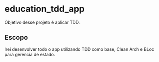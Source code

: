 # education_tdd_app

Objetivo desse projeto é aplicar TDD.

## Escopo

Irei desenvolver todo o app utilizando TDD como base, Clean Arch e BLoc para gerencia de estado.
